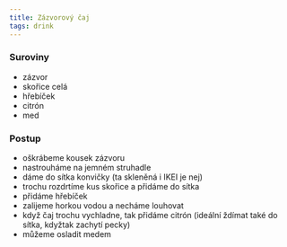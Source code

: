 ```yaml
---
title: Zázvorový čaj
tags: drink
---
```


### Suroviny
- zázvor
- skořice celá
- hřebíček
- citrón
- med

### Postup
- oškrábeme kousek zázvoru
- nastrouháme na jemném struhadle
- dáme do sítka konvičky (ta skleněná i IKEI je nej)
- trochu rozdrtíme kus skořice a přidáme do sítka
- přidáme hřebíček
- zalijeme horkou vodou a necháme louhovat
- když čaj trochu vychladne, tak přidáme citrón (ideální ždímat také do sítka, kdyžtak zachytí pecky)
- můžeme osladit medem

